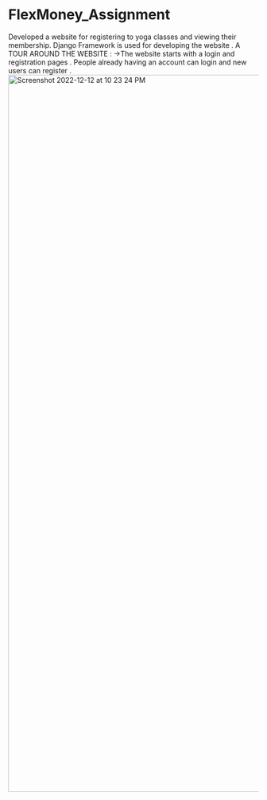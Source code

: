 # FlexMoney_Assignment
Developed a website for registering to yoga classes and viewing their membership. 
Django Framework is used for developing the website . 
A TOUR AROUND THE WEBSITE :
->The website starts with a login and registration pages . People already having an account can login and new users can register .
<img width="1440" alt="Screenshot 2022-12-12 at 10 23 24 PM" src="https://user-images.githubusercontent.com/83821477/207105492-87e377a7-c1b4-4745-9e1f-de47674e052d.png">
